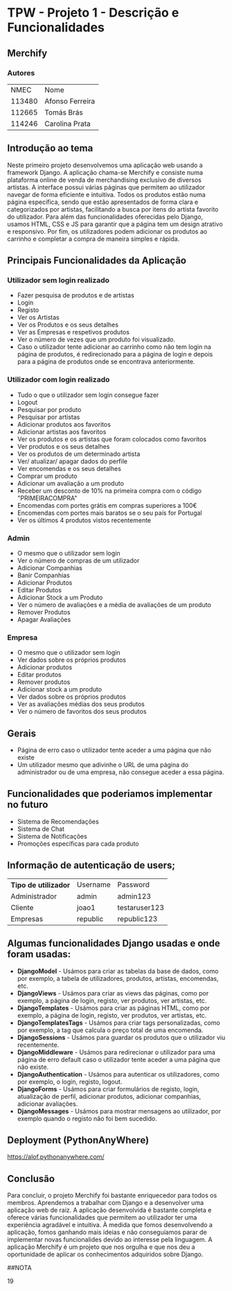 # TPW - Projeto 1 - Descrição e Funcionalidades

## Merchify

### Autores

<table>
<td>NMEC</td>
<td>Nome</td>
<tr>
<td>113480</td>
<td>Afonso Ferreira</td>
</tr>
<tr>
<td>112665</td>
<td>Tomás Brás</td>
</tr>
<tr>
<td>114246</td>
<td>Carolina Prata</td>
</tr>
</table>

## Introdução ao tema

Neste primeiro projeto desenvolvemos uma aplicação web usando a framework Django. A aplicação chama-se Merchify e consiste numa plataforma online de venda de merchandising exclusivo de diversos artistas. A interface possui várias páginas que permitem ao utilizador navegar de forma eficiente e intuitiva. Todos os produtos estão numa página específica, sendo que estão apresentados de forma clara e categorizados por artistas, facilitando a busca por itens do artista favorito do utilizador. Para além das funcionalidades oferecidas pelo Django, usamos HTML, CSS e JS para garantir que a página tem um design atrativo e responsivo. Por fim, os utilizadores podem adicionar os produtos ao carrinho e completar a compra de maneira simples e rápida.

## Principais Funcionalidades da Aplicação

### Utilizador sem login realizado

- Fazer pesquisa de produtos e de artistas
- Login
- Registo
- Ver os Artistas
- Ver os Produtos e os seus detalhes
- Ver as Empresas e respetivos produtos
- Ver o número de vezes que um produto foi visualizado.
- Caso o utilizador tente adicionar ao carrinho como não tem login na página de produtos, é redirecionado para a página de login e depois para a página de produtos onde se encontrava anteriormente.

### Utilizador com login realizado

- Tudo o que o utilizador sem login consegue fazer
- Logout
- Pesquisar por produto
- Pesquisar por artistas
- Adicionar produtos aos favoritos
- Adicionar artistas aos favoritos
- Ver os produtos e os artistas que foram colocados como favoritos
- Ver produtos e os seus detalhes
- Ver os produtos de um determinado artista
- Ver/ atualizar/ apagar dados do perfile
- Ver encomendas e os seus detalhes
- Comprar um produto
- Adicionar um avaliação a um produto
- Receber um desconto de 10% na primeira compra com o código "PRIMEIRACOMPRA"
- Encomendas com portes grátis em compras superiores a 100€
- Encomendas com portes mais baratos se o seu país for Portugal
- Ver os últimos 4 produtos vistos recentemente

### Admin

- O mesmo que o utilizador sem login
- Ver o número de compras de um utilizador
- Adicionar Companhias
- Banir Companhias
- Adicionar Produtos
- Editar Produtos
- Adicionar Stock a um Produto
- Ver o número de avaliações e a média de avaliações de um produto
- Remover Produtos
- Apagar Avaliações

### Empresa

- O mesmo que o utilizador sem login
- Ver dados sobre os próprios produtos
- Adicionar produtos
- Editar produtos
- Remover produtos
- Adicionar stock a um produto
- Ver dados sobre os próprios produtos
- Ver as avaliações médias dos seus produtos
- Ver o número de favoritos dos seus produtos

## Gerais

- Página de erro caso o utilizador tente aceder a uma página que não existe
- Um utilizador mesmo que adivinhe o URL de uma página do administrador ou de uma empresa, não consegue aceder a essa página.

## Funcionalidades que poderiamos implementar no futuro

- Sistema de Recomendações
- Sistema de Chat
- Sistema de Notificações
- Promoções específicas para cada produto

## Informação de autenticação de users;

<table>
<th>Tipo de utilizador</th>

<td>Username</td>
<td>Password</td>
<tr>
<td>Administrador</td>
<td>admin</td>
<td>admin123</td>
</tr>
<tr>
<td>Cliente</td>
<td>joao1</td>
<td>testaruser123</td>
</tr>
<tr>
<td>Empresas</td>
<td>republic</td>
<td>republic123</td>
</tr>
</table>

## Algumas funcionalidades Django usadas e onde foram usadas:

- **DjangoModel** - Usámos para criar as tabelas da base de dados, como por exemplo, a tabela de utilizadores, produtos, artistas, encomendas, etc.
- **DjangoViews** - Usámos para criar as views das páginas, como por exemplo, a página de login, registo, ver produtos, ver artistas, etc.
- **DjangoTemplates** - Usámos para criar as páginas HTML, como por exemplo, a página de login, registo, ver produtos, ver artistas, etc.
- **DjangoTemplatesTags** - Usámos para criar tags personalizadas, como por exemplo, a tag que calcula o preço total de uma encomenda.
- **DjangoSessions** - Usámos para guardar os produtos que o utilizador viu recentemente.
- **DjangoMiddleware** - Usámos para redirecionar o utilizador para uma página de erro default caso o utilizador tente aceder a uma página que não existe.
- **DjangoAuthentication** - Usámos para autenticar os utilizadores, como por exemplo, o login, registo, logout.
- **DjangoForms** - Usámos para criar formulários de registo, login, atualização de perfil, adicionar produtos, adicionar companhias, adicionar avaliações.
- **DjangoMessages** - Usámos para mostrar mensagens ao utilizador, por exemplo quando o registo não foi bem sucedido.

## Deployment (PythonAnyWhere)

https://alof.pythonanywhere.com/

## Conclusão

Para concluir, o projeto Merchify foi bastante enriquecedor para todos os membros. Aprendemos a trabalhar com Django e a desenvolver uma aplicação web de raiz. A aplicação desenvolvida é bastante completa e oferece várias funcionalidades que permitem ao utilizador ter uma experiência agradável e intuitiva. À medida que fomos desenvolvendo a aplicação, fomos ganhando mais ideias e não conseguíamos parar de implementar novas funcionalides devido ao interesse pela linguagem. A aplicação Merchify é um projeto que nos orgulha e que nos deu a oportunidade de aplicar os conhecimentos adquiridos sobre Django.

##NOTA

19
